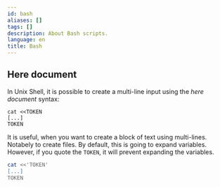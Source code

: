 ```yaml
---
id: bash
aliases: []
tags: []
description: About Bash scripts.
language: en
title: Bash
---
```

## Here document

In Unix Shell, it is possible to create a multi-line input using the _here document_ syntax:

```shell
cat <<TOKEN
[...]
TOKEN
```

It is useful, when you want to create a block of text using multi-lines.
Notabely to create files. By default, this is going to expand variables.
However, if you quote the `TOKEN`, it will prevent expanding the variables.

```sh
cat <<'TOKEN'
[...]
TOKEN
```
